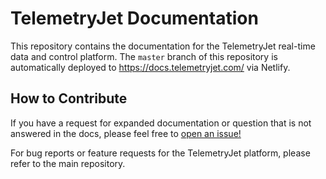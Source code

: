# TelemetryJet Documentation

This repository contains the documentation for the TelemetryJet real-time data and control platform. The `master` branch of this repository is automatically deployed to https://docs.telemetryjet.com/ via Netlify.

## How to Contribute

If you have a request for expanded documentation or question that is not answered in the docs, please feel free to [open an issue!](https://github.com/telemetryjet/documentation/issues/new) 

For bug reports or feature requests for the TelemetryJet platform, please refer to the main repository.